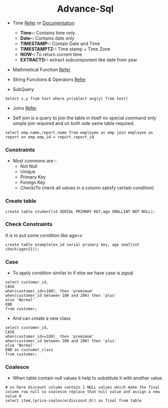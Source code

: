<h1 align='center'>Advance-Sql</h1>

- Time [Refer](https://www.javatpoint.com/postgresql-time) or [Documentation](https://www.postgresql.org/docs/current/functions-datetime.html)
  - **Time-:** Contains time only
  - **Date-:** Contains date only 
  - **TIMESTAMP-:** Contain Date and Time
  - **TIMESTAMPTZ-:** Time stamp + Time Zone
  - **NOW-:** To return current time
  - **EXTRACT()-:** extract subcomponent like date from year
  
- Mathmetical Function [Refer](https://www.postgresql.org/docs/9.5/functions-math.html)

- String Functions & Operators [Refer](https://www.postgresql.org/docs/9.1/functions-string.html)

- SubQuery
```
Select x,y from test where y>(select avg(y) from test)
```

- Joins [Refer](https://www.postgresqltutorial.com/postgresql-tutorial/postgresql-joins/)

- Self join is a query to join the table in itself no special command only simple join required and on both side same table required.
``` 
select emp.name,report.name from employee as emp join employee as report on emp.emp_id = report.report_id
```

### Constraints
- Most commons are-:
  - Not Null
  - Unique
  - Primary Key
  - Foreign Key
  - Check(To check all values in a column satisfy certain condition)

### Create table
```
create table student(id SERIAL PRIMARY KEY,age SMALLINT NOT NULL);
```

### Check Constraints 
It is to put some condition like age>x
```
create table example(ex_id serial primary key, age smallint check(age>21));
```

### Case
- To apply condition similar to if else we have case is pgsql
```
select customer_id, 
CASE
when(customer_id<=100)_ then 'premimum'
when(customer_id between 100 and 200) then 'plus'
else 'Normal'
END
from customer;
```
- And can create a new class
```
select customer_id, 
CASE
when(customer_id<=100)_ then 'premimum'
when(customer_id between 100 and 200) then 'plus'
else 'Normal'
END as customer_class
from customer;
```

### Coalesce 
- When table contain null values it help to substitute it with another value.
``` 
# so here discount column contain 1 NULL values which make the final column row null so coalesce replace that null value and assign a new value 0 
select item,(price-coalesce(discount,0)) as final from table
```
